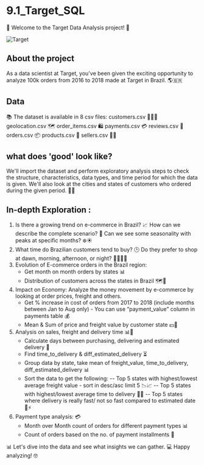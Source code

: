 # 9.1_Target_SQL

🚀 Welcome to the Target Data Analysis project! 🎉

![Target](https://upload.wikimedia.org/wikipedia/commons/c/c7/Target_%282018%29.svg)

## About the project
As a data scientist at Target, you've been given the exciting opportunity to analyze 100k orders from 2016 to 2018 made at Target in Brazil. 🌎🇧🇷

## Data
📚 The dataset is available in 8 csv files:
    customers.csv 🧑‍🤝‍🧑
    geolocation.csv 🗺️
    order_items.csv 🛍️
    payments.csv 💳
    reviews.csv 📝
    orders.csv 📦
    products.csv 📝
    sellers.csv 👩‍💼

## what does 'good' look like? 
We'll import the dataset and perform exploratory analysis steps to check the structure, characteristics, data types, and time period for which the data is given. We'll also look at the cities and states of customers who ordered during the given period. 🕵️‍♀️

## In-depth Exploration :
1. Is there a growing trend on e-commerce in Brazil? 📈 How can we describe the complete scenario? 🤔 Can we see some seasonality with peaks at specific months? ❄️☀️
2. What time do Brazilian customers tend to buy? 🕒 Do they prefer to shop at dawn, morning, afternoon, or night? 🌅🌇🌄🌃
3. Evolution of E-commerce orders in the Brazil region:
    - Get month on month orders by states 📊
    - Distribution of customers across the states in Brazil 🗺️👥
4. Impact on Economy: Analyze the money movement by e-commerce by looking at order prices, freight and others.
    - Get % increase in cost of orders from 2017 to 2018 (include months between Jan to Aug only) - You can use “payment_value” column in payments table 💰
    - Mean & Sum of price and freight value by customer state 💵🚛
5. Analysis on sales, freight and delivery time 📊🚚
    - Calculate days between purchasing, delivering and estimated delivery 📅
    - Find time_to_delivery & diff_estimated_delivery ⏳
    - Group data by state, take mean of freight_value, time_to_delivery, diff_estimated_delivery 📊
    - Sort the data to get the following:
      -- Top 5 states with highest/lowest average freight value - sort in desc/asc limit 5 📉📈
      -- Top 5 states with highest/lowest average time to delivery 🚛⏰
      -- Top 5 states where delivery is really fast/ not so fast compared to estimated date 🚚⚡
6. Payment type analysis: 💳
    - Month over Month count of orders for different payment types 📊
    - Count of orders based on the no. of payment installments 🔢
      
📊 Let's dive into the data and see what insights we can gather. 💻 Happy analyzing! 🤓
